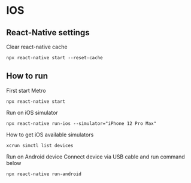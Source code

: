 # IOS

## React-Native settings

Clear react-native cache

```
npx react-native start --reset-cache
```

## How to run

First start Metro

```
npx react-native start
```

Run on iOS simulator

```
npx react-native run-ios --simulator="iPhone 12 Pro Max"
```

How to get iOS available simulators

```
xcrun simctl list devices
```

Run on Android device
Connect device via USB cable and run command below

```
npx react-native run-android
```
